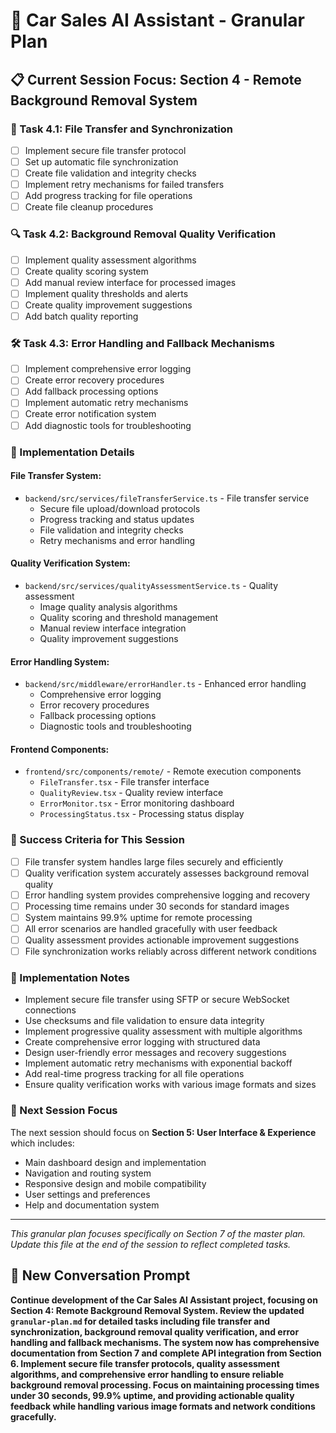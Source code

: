 # 🚗 Car Sales AI Assistant - Granular Plan

## 📋 Current Session Focus: Section 4 - Remote Background Removal System

### 🔐 Task 4.1: File Transfer and Synchronization
- [ ] Implement secure file transfer protocol
- [ ] Set up automatic file synchronization
- [ ] Create file validation and integrity checks
- [ ] Implement retry mechanisms for failed transfers
- [ ] Add progress tracking for file operations
- [ ] Create file cleanup procedures

### 🔍 Task 4.2: Background Removal Quality Verification
- [ ] Implement quality assessment algorithms
- [ ] Create quality scoring system
- [ ] Add manual review interface for processed images
- [ ] Implement quality thresholds and alerts
- [ ] Create quality improvement suggestions
- [ ] Add batch quality reporting

### 🛠️ Task 4.3: Error Handling and Fallback Mechanisms
- [ ] Implement comprehensive error logging
- [ ] Create error recovery procedures
- [ ] Add fallback processing options
- [ ] Implement automatic retry mechanisms
- [ ] Create error notification system
- [ ] Add diagnostic tools for troubleshooting

### 🔧 Implementation Details

#### File Transfer System:
- `backend/src/services/fileTransferService.ts` - File transfer service
  - Secure file upload/download protocols
  - Progress tracking and status updates
  - File validation and integrity checks
  - Retry mechanisms and error handling

#### Quality Verification System:
- `backend/src/services/qualityAssessmentService.ts` - Quality assessment
  - Image quality analysis algorithms
  - Quality scoring and threshold management
  - Manual review interface integration
  - Quality improvement suggestions

#### Error Handling System:
- `backend/src/middleware/errorHandler.ts` - Enhanced error handling
  - Comprehensive error logging
  - Error recovery procedures
  - Fallback processing options
  - Diagnostic tools and troubleshooting

#### Frontend Components:
- `frontend/src/components/remote/` - Remote execution components
  - `FileTransfer.tsx` - File transfer interface
  - `QualityReview.tsx` - Quality review interface
  - `ErrorMonitor.tsx` - Error monitoring dashboard
  - `ProcessingStatus.tsx` - Processing status display

### 🎯 Success Criteria for This Session
- [ ] File transfer system handles large files securely and efficiently
- [ ] Quality verification system accurately assesses background removal quality
- [ ] Error handling system provides comprehensive logging and recovery
- [ ] Processing time remains under 30 seconds for standard images
- [ ] System maintains 99.9% uptime for remote processing
- [ ] All error scenarios are handled gracefully with user feedback
- [ ] Quality assessment provides actionable improvement suggestions
- [ ] File synchronization works reliably across different network conditions

### 📝 Implementation Notes
- Implement secure file transfer using SFTP or secure WebSocket connections
- Use checksums and file validation to ensure data integrity
- Implement progressive quality assessment with multiple algorithms
- Create comprehensive error logging with structured data
- Design user-friendly error messages and recovery suggestions
- Implement automatic retry mechanisms with exponential backoff
- Add real-time progress tracking for all file operations
- Ensure quality verification works with various image formats and sizes

### 🚀 Next Session Focus
The next session should focus on **Section 5: User Interface & Experience** which includes:
- Main dashboard design and implementation
- Navigation and routing system
- Responsive design and mobile compatibility
- User settings and preferences
- Help and documentation system

---

*This granular plan focuses specifically on Section 7 of the master plan. Update this file at the end of the session to reflect completed tasks.*

## 🎯 New Conversation Prompt

**Continue development of the Car Sales AI Assistant project, focusing on Section 4: Remote Background Removal System. Review the updated `granular-plan.md` for detailed tasks including file transfer and synchronization, background removal quality verification, and error handling and fallback mechanisms. The system now has comprehensive documentation from Section 7 and complete API integration from Section 6. Implement secure file transfer protocols, quality assessment algorithms, and comprehensive error handling to ensure reliable background removal processing. Focus on maintaining processing times under 30 seconds, 99.9% uptime, and providing actionable quality feedback while handling various image formats and network conditions gracefully.**
